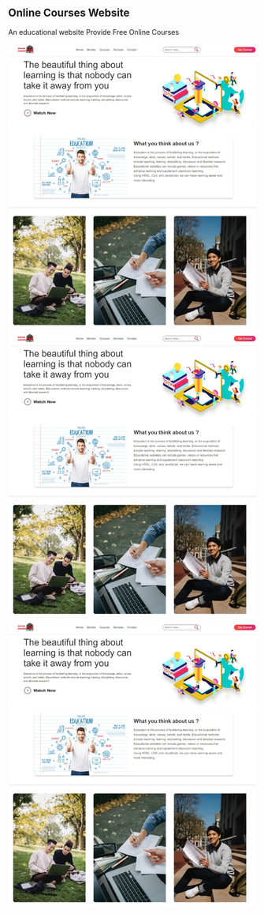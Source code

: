 ## Online Courses Website
An educational website Provide Free Online Courses

![](images/Screenshot1.jpeg)
![](images/Screenshot1.jpeg)
![](images/Screenshot1.jpeg)
